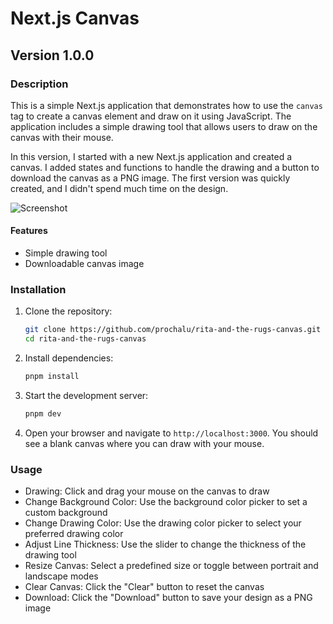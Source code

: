 # Next.js Canvas

## Version 1.0.0

### Description

This is a simple Next.js application that demonstrates how to use the `canvas` tag to create a canvas element and draw on it using JavaScript. The application includes a simple drawing tool that allows users to draw on the canvas with their mouse.

In this version, I started with a new Next.js application and created a canvas. I added states and functions to handle the drawing and a button to download the canvas as a PNG image. The first version was quickly created, and I didn't spend much time on the design.

![Screenshot](https://github.com/user-attachments/assets/99634a0f-092f-4f9d-985b-cb14b4204bd2)

#### Features

- Simple drawing tool
- Downloadable canvas image

### Installation

1. Clone the repository:

   ```bash
   git clone https://github.com/prochalu/rita-and-the-rugs-canvas.git
   cd rita-and-the-rugs-canvas
   ```

2. Install dependencies:

   ```bash
   pnpm install
   ```

3. Start the development server:

   ```bash
   pnpm dev
   ```

4. Open your browser and navigate to `http://localhost:3000`. You should see a blank canvas where you can draw with your mouse.

### Usage

- Drawing: Click and drag your mouse on the canvas to draw
- Change Background Color: Use the background color picker to set a custom background
- Change Drawing Color: Use the drawing color picker to select your preferred drawing color
- Adjust Line Thickness: Use the slider to change the thickness of the drawing tool
- Resize Canvas: Select a predefined size or toggle between portrait and landscape modes
- Clear Canvas: Click the "Clear" button to reset the canvas
- Download: Click the "Download" button to save your design as a PNG image
